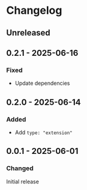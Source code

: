 # Changelog

## Unreleased

## 0.2.1 - 2025-06-16

### Fixed

- Update dependencies

## 0.2.0 - 2025-06-14

### Added

- Add `type: "extension"`

## 0.0.1 - 2025-06-01

### Changed

Initial release
